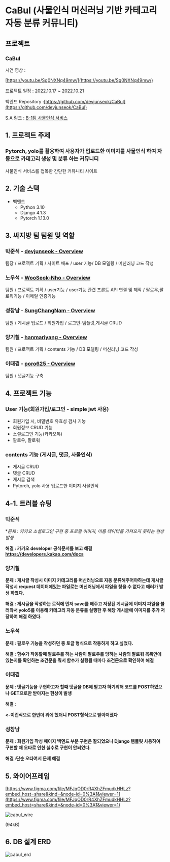 # CaBul (사물인식 머신러닝 기반 카테고리 자동 분류 커뮤니티)

## 프로젝트


### CaBul

시연 영상 :

[https://youtu.be/Sg0NXNq49mw/](https://youtu.be/Sg0NXNq49mw/)

프로젝트 일정 : 2022.10.17 ~ 2022.10.21

백엔드  Repository :[https://github.com/devjunseok/CaBul](https://github.com/devjunseok/CaBul)

S.A 링크 : [B-1팀 사물인식 서비스](https://iodized-justice-c7c.notion.site/B1-56fb2a3285fe4d8cb53e1f9f5494d948)

## 1. 프로젝트 주제

### Pytorch, yolo를 활용하여 사용자가 업로드한 이미지를 사물인식 하여 자동으로 카테고리 생성 및 분류 하는 커뮤니티

사물인식 서비스를 접목한 간단한 커뮤니티 사이트

## 2. 기술 스택

- 백엔드
    - Python 3.10
    - Django 4.1.3
    - Pytorch 1.13.0

## 3. 싸지방 팀 팀원 및 역할

### 박준석 - [devjunseok - Overview](https://github.com/devjunseok)

팀장 / 프로젝트 기획 / 사이트 배포 / user 기능/ DB 모델링 / 머신러닝 코드 작성

### 노우석 - [WooSeok-Nho - Overview](https://github.com/WooSeok-Nho/)

팀원 / 프로젝트 기획 / user기능 / user기능 관련 프론트 API 연결 및 제작 / 팔로우,팔로워기능 / 이메일 인증기능

### 성창남 - [SungChangNam - Overview](https://github.com/SungChangNam)

팀원 / 게시글 업로드 / 회원가입 / 로그인-템플릿,게시글 CRUD

### 양기철 - [hanmariyang - Overview](https://github.com/hanmariyang)

팀원 / 프로젝트 기획 / contents 기능 / DB 모델링 / 머신러닝 코드 작성

### 이태겸 - [poro625 - Overview](https://github.com/poro625)

팀원 / 댓글기능 구축

## 4. 프로젝트 기능

### User 기능(회원가입/로그인 - simple jwt 사용)
- 회원가입 시, 비밀번호 유효성 검사 기눙
- 회원정보 CRUD 기능
- 소셜로그인 기능(카카오톡)
- 팔로우, 팔로워

### contents 기능 (게시글, 댓글, 사물인식)

- 게시글 CRUD
- 댓글 CRUD
- 게시글 검색
- Pytorch, yolo 사용 업로드한 이미지 사물인식
 
## 4-1. 트러블 슈팅

### 박준석

**문제 : 카카오 소셜로그인 구현 중 프로필 이미지, 이름 데이터를 가져오지 못하는 현상 발생*

**해결 : 카카오 developer 공식문서를 보고 해결 https://developers.kakao.com/docs** 


### 양기철

**문제 : 게시글 작성시 이미지 카테고리를 머신러닝으로 자동 분류해주어야하는데 게시글 작성시 request 데이터에있는 파일로는 머신러닝에서 파일을 찾을 수 없다고 에러가 발생 하였다.**

**해결 : 게시글을 작성하는 로직에 먼저 save를 해주고 저장된 게시글에 이미지 파일을 불러와서 yolo5를 이용해 카테고리 자동 분류를 실행한 후 해당 게시글에 이미지를 추가 저장하여 해결 하였다.**
### 노우석

**문제 : 팔로우 기능을 작성하던 중 토글 형식으로 작동하게 하고 싶었다.**

**해결 : 함수가 작동할때 팔로우를 하는 사람이 팔로우를 당하는 사람의 팔로워 목록안에 있는지를 확인하는 조건문을 줘서 함수가 실행될 때마다 조건문으로 확인하여 해결**

### 이태겸

**문제 : 댓글기능을 구현하고자 할때 댓글을 DB에 받고자 하기위해 코드를 POST하였으나 GET으로만 받아지는 현상이 발생**

**해결 :<form></form>  <-이런식으로 한번더 위에 했더니 POST형식으로 받아져졌다**

### 성창남

**문제 : 회원가입 작성 페이지 백엔드 부분 구현은 잘되었으나 Django 템플릿 사용하여 구현할 때 오타로 인한 실수로 구현이 안되었다.**

**해결 :단순 오타여서 문제 해결**


## 5. 와이어프레임

[https://www.figma.com/file/MFJqOD0rR4XhZFmudkHHLz?embed_host=share&kind=&node-id=0%3A1&viewer=1](https://www.figma.com/file/MFJqOD0rR4XhZFmudkHHLz?embed_host=share&kind=&node-id=0%3A1&viewer=1)

![cabul_wire](https://user-images.githubusercontent.com/111295065/210206167-bae91427-a32e-43ac-94a5-40276dd235c5.png)

(94kB)

## 6. DB 설계 ERD

![cabul_erd](https://user-images.githubusercontent.com/111295065/210206143-27630a55-b59e-4804-95ae-29008f8b1602.png)